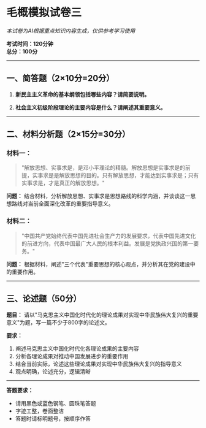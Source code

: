 # 毛概模拟试卷三

*本试卷为AI根据重点知识内容生成，仅供参考学习使用*

**考试时间：120分钟**  
**总分：100分**

---

## 一、简答题（2×10分=20分）

1. **新民主主义革命的基本纲领包括哪些内容？请简要说明。**

2. **社会主义初级阶段理论的主要内容是什么？请阐述其重要意义。**

---

## 二、材料分析题（2×15分=30分）

### 材料一：
> "解放思想、实事求是，是邓小平理论的精髓。解放思想是实事求是的前提，实事求是是解放思想的目的。只有解放思想，才能达到实事求是；只有实事求是，才是真正的解放思想。"

**问题：** 结合材料，分析解放思想、实事求是思想路线的科学内涵，并谈谈这一思想路线对当前全面深化改革的重要指导意义。

### 材料二：
> "中国共产党始终代表中国先进社会生产力的发展要求，代表中国先进文化的前进方向，代表中国最广大人民的根本利益。发展是党执政兴国的第一要务。"

**问题：** 根据材料，阐述"三个代表"重要思想的核心观点，并分析其在党的建设中的重要作用。

---

## 三、论述题（50分）

**题目：** 请以"马克思主义中国化时代化的理论成果对实现中华民族伟大复兴的重要意义"为题，写一篇不少于800字的论述文。

**要求：**
1. 阐述马克思主义中国化时代化各理论成果的主要内容
2. 分析各理论成果对推动中国发展进步的重要作用
3. 结合当前实际，论述这些理论成果对实现中华民族伟大复兴的指导意义
4. 观点明确，论述充分，逻辑清晰

---

**答题要求：**
- 请用黑色或蓝色钢笔、圆珠笔答题
- 字迹工整，卷面整洁
- 答题时请标明题号，按顺序作答 
